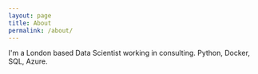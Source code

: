```yaml
---
layout: page
title: About
permalink: /about/
---
```


I'm a London based Data Scientist working in consulting. 
Python, Docker, SQL, Azure. 

